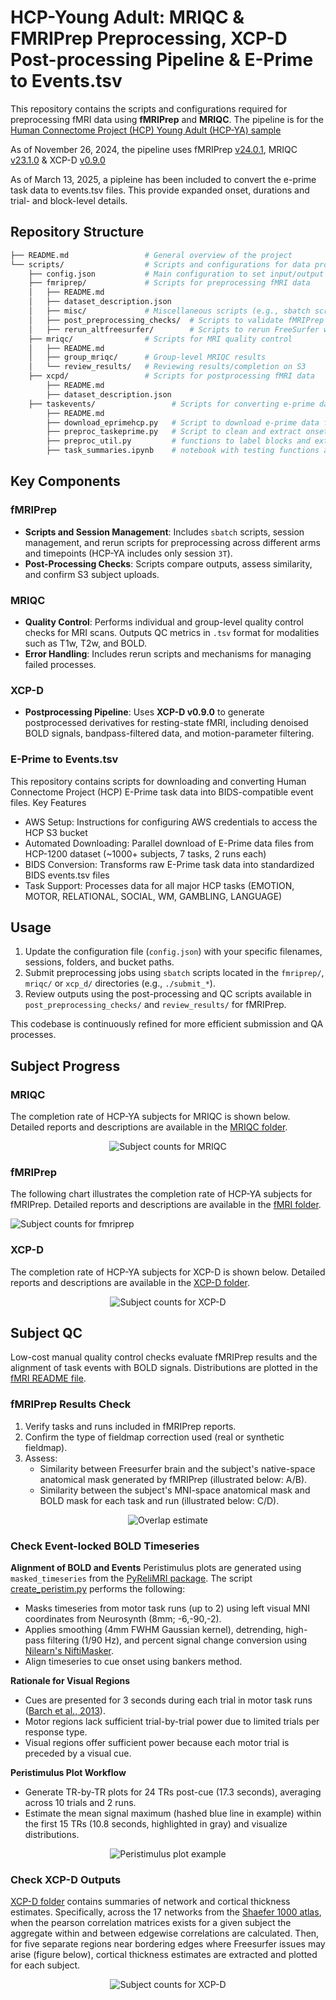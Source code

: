 # HCP-Young Adult: MRIQC & FMRIPrep Preprocessing, XCP-D Post-processing Pipeline & E-Prime to Events.tsv

This repository contains the scripts and configurations required for preprocessing fMRI data using **fMRIPrep** and **MRIQC**. The pipeline is for the [Human Connectome Project (HCP) Young Adult (HCP-YA) sample](https://www.humanconnectome.org/#promo-1-content)

As of November 26, 2024, the pipeline uses fMRIPrep [v24.0.1](https://pypi.org/project/fmriprep/24.0.1/), MRIQC [v23.1.0](https://pypi.org/project/mriqc/23.1.0/) & XCP-D [v0.9.0](https://xcp-d.readthedocs.io/en/0.9.0/)

As of March 13, 2025, a pipleine has been included to convert the e-prime task data to events.tsv files. This provide expanded onset, durations and trial- and block-level details.

## Repository Structure

```bash
├── README.md                 # General overview of the project
└── scripts/                  # Scripts and configurations for data processing
    ├── config.json           # Main configuration to set input/output paths, specs, and filenames
    ├── fmriprep/             # Scripts for preprocessing fMRI data
    │   ├── README.md         
    │   ├── dataset_description.json
    │   ├── misc/             # Miscellaneous scripts (e.g., sbatch scripts, data checks)
    │   ├── post_preprocessing_checks/  # Scripts to validate fMRIPrep outputs and check subs on S3
    │   ├── rerun_altfreesurfer/        # Scripts to rerun FreeSurfer when failures occur
    ├── mriqc/                # Scripts for MRI quality control
    │   ├── README.md         
    │   ├── group_mriqc/      # Group-level MRIQC results
    │   └── review_results/   # Reviewing results/completion on S3
    ├── xcpd/                 # Scripts for postprocessing fMRI data
        ├── README.md
        ├── dataset_description.json
    ├── taskevents/                 # Scripts for converting e-prime data to events.tsv
        ├── README.md
        ├── download_eprimehcp.py   # Script to download e-prime data from AWS for HCP
        ├── preproc_taskeprime.py   # Script to clean and extract onsets, durations, trial and behavioral information
        ├── preproc_util.py         # functions to label blocks and extract task-specific details
        ├── task_summaries.ipynb    # notebook with testing functions and summarizing onsets/durations/response times 
```

## Key Components

### fMRIPrep
- **Scripts and Session Management**: Includes `sbatch` scripts, session management, and rerun scripts for preprocessing across different arms and timepoints (HCP-YA includes only session `3T`).
- **Post-Processing Checks**: Scripts compare outputs, assess similarity, and confirm S3 subject uploads.

### MRIQC
- **Quality Control**: Performs individual and group-level quality control checks for MRI scans. Outputs QC metrics in `.tsv` format for modalities such as T1w, T2w, and BOLD.
- **Error Handling**: Includes rerun scripts and mechanisms for managing failed processes.

### XCP-D
- **Postprocessing Pipeline**: Uses **XCP-D v0.9.0** to generate postprocessed derivatives for resting-state fMRI, including denoised BOLD signals, bandpass-filtered data, and motion-parameter filtering.

### E-Prime to Events.tsv

This repository contains scripts for downloading and converting Human Connectome Project (HCP) E-Prime task data into BIDS-compatible event files.
Key Features

- AWS Setup: Instructions for configuring AWS credentials to access the HCP S3 bucket
- Automated Downloading: Parallel download of E-Prime data files from HCP-1200 dataset (~1000+ subjects, 7 tasks, 2 runs each)
- BIDS Conversion: Transforms raw E-Prime task data into standardized BIDS events.tsv files
- Task Support: Processes data for all major HCP tasks (EMOTION, MOTOR, RELATIONAL, SOCIAL, WM, GAMBLING, LANGUAGE)

## Usage

1. Update the configuration file (`config.json`) with your specific filenames, sessions, folders, and bucket paths.
2. Submit preprocessing jobs using `sbatch` scripts located in the `fmriprep/`, `mriqc/` or `xcp_d/` directories (e.g., `./submit_*`).
3. Review outputs using the post-processing and QC scripts available in `post_preprocessing_checks/` and `review_results/` for fMRIPrep.

This codebase is continuously refined for more efficient submission and QA processes.

## Subject Progress

### MRIQC
The completion rate of HCP-YA subjects for MRIQC is shown below. Detailed reports and descriptions are available in the [MRIQC folder](./scripts/mriqc/).

<div style="text-align: center;">
  <img src="./imgs/mriqc_subject_counts.png" alt="Subject counts for MRIQC" />
</div>

### fMRIPrep
The following chart illustrates the completion rate of HCP-YA subjects for fMRIPrep. Detailed reports and descriptions are available in the [fMRI folder](./scripts/fmriprep/).

![Subject counts for fmriprep](./imgs/fmriprep_subject_counts.png)


### XCP-D
The completion rate of HCP-YA subjects for XCP-D is shown below. Detailed reports and descriptions are available in the [XCP-D folder](./scripts/xcp_d/). 

<div style="text-align: center;">
  <img src="./imgs/xcp_d_subject_counts.png" alt="Subject counts for XCP-D" />
</div>

## Subject QC

Low-cost manual quality control checks evaluate fMRIPrep results and the alignment of task events with BOLD signals. Distributions are plotted in the [fMRI README file](./scripts/fmriprep/README.md).

### fMRIPrep Results Check
1. Verify tasks and runs included in fMRIPrep reports.
2. Confirm the type of fieldmap correction used (real or synthetic fieldmap).
3. Assess:
   - Similarity between Freesurfer brain and the subject's native-space anatomical mask generated by fMRIPrep (illustrated below: A/B).
   - Similarity between the subject's MNI-space anatomical mask and BOLD mask for each task and run (illustrated below: C/D).

<div style="text-align: center;">
  <img src="./imgs/hcp_brainsim.png" alt="Overlap estimate" />
</div>


### Check Event-locked BOLD Timeseries

**Alignment of BOLD and Events**
Peristimulus plots are generated using `masked_timeseries` from the [PyReliMRI package](https://pyrelimri.readthedocs.io/en/latest/timeseries_extract.html). The script [create_peristim.py](./scripts/fmriprep/post_preprocessing_checks/qc_sdc-similarity/create_peristim.py) performs the following:

- Masks timeseries from motor task runs (up to 2) using left visual MNI coordinates from Neurosynth (8mm; -6,-90,-2).
- Applies smoothing (4mm FWHM Gaussian kernel), detrending, high-pass filtering (1/90 Hz), and percent signal change conversion using [Nilearn's NiftiMasker](https://nilearn.github.io/dev/modules/generated/nilearn.maskers.NiftiMasker.html).
- Align timeseries to cue onset using bankers method.

**Rationale for Visual Regions**
- Cues are presented for 3 seconds during each trial in motor task runs ([Barch et al., 2013](https://www.sciencedirect.com/science/article/pii/S1053811913005272)).
- Motor regions lack sufficient trial-by-trial power due to limited trials per response type.
- Visual regions offer sufficient power because each motor trial is preceded by a visual cue.

**Peristimulus Plot Workflow**
- Generate TR-by-TR plots for 24 TRs post-cue (17.3 seconds), averaging across 10 trials and 2 runs.
- Estimate the mean signal maximum (hashed blue line in example) within the first 15 TRs (10.8 seconds, highlighted in gray) and visualize distributions.

<div style="text-align: center;">
  <img src="./imgs/sub-id_ses-3T_task-motor_plot-peristim.png" alt="Peristimulus plot example" />
</div>


### Check XCP-D Outputs

[XCP-D folder](./scripts/xcp_d/) contains summaries of network and cortical thickness estimates. Specifically, across the 17 networks from the [Shaefer 1000 atlas](https://github.com/PennLINC/AtlasPack/blob/main/atlas-4S1056Parcels_dseg.tsv), when the pearson correlation matrices exists for a given subject the aggregate within and between edgewise correlations are calculated. Then, for five separate regions near bordering edges where Freesurfer issues may arise (figure below), cortical thickness estimates are extracted and plotted for each subject. 

<div style="text-align: center;">
  <img src="./imgs/brain_corthick-rois.png" alt="Subject counts for XCP-D" />
</div>
